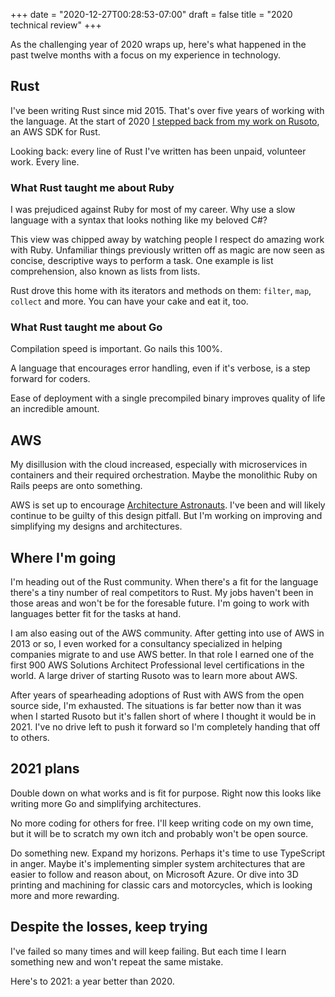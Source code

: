 +++
date = "2020-12-27T00:28:53-07:00"
draft = false
title = "2020 technical review"
+++

As the challenging year of 2020 wraps up, here's what happened in the past twelve months with a focus on my experience in technology.

## Rust

I've been writing Rust since mid 2015. That's over five years of working with the language. At the start of 2020 [I stepped back from my work on Rusoto](https://github.com/rusoto/rusoto/issues/1651), an AWS SDK for Rust. 

Looking back: every line of Rust I've written has been unpaid, volunteer work. Every line.

### What Rust taught me about Ruby

I was prejudiced against Ruby for most of my career. Why use a slow language with a syntax that looks nothing like my beloved C#?

This view was chipped away by watching people I respect do amazing work with Ruby. Unfamiliar things previously written off as magic are now seen as concise, descriptive ways to perform a task. One example is list comprehension, also known as lists from lists.

Rust drove this home with its iterators and methods on them: `filter`, `map`, `collect` and more. You can have your cake and eat it, too.

### What Rust taught me about Go

Compilation speed is important. Go nails this 100%.

A language that encourages error handling, even if it's verbose, is a step forward for coders.

Ease of deployment with a single precompiled binary improves quality of life an incredible amount.

## AWS

My disillusion with the cloud increased, especially with microservices in containers and their required orchestration. Maybe the monolithic Ruby on Rails peeps are onto something.

AWS is set up to encourage [Architecture Astronauts](https://www.joelonsoftware.com/2001/04/21/dont-let-architecture-astronauts-scare-you/). I've been and will likely continue to be guilty of this design pitfall. But I'm working on improving and simplifying my designs and architectures.

## Where I'm going

I'm heading out of the Rust community. When there's a fit for the language there's a tiny number of real competitors to Rust. My jobs haven't been in those areas and won't be for the foresable future. I'm going to work with languages better fit for the tasks at hand.

I am also easing out of the AWS community. After getting into use of AWS in 2013 or so, I even worked for a consultancy specialized in helping companies migrate to and use AWS better. In that role I earned one of the first 900 AWS Solutions Architect Professional level certifications in the world. A large driver of starting Rusoto was to learn more about AWS.

After years of spearheading adoptions of Rust with AWS from the open source side, I'm exhausted. The situations is far better now than it was when I started Rusoto but it's fallen short of where I thought it would be in 2021. I've no drive left to push it forward so I'm completely handing that off to others.

## 2021 plans

Double down on what works and is fit for purpose. Right now this looks like writing more Go and simplifying architectures.

No more coding for others for free. I'll keep writing code on my own time, but it will be to scratch my own itch and probably won't be open source.

Do something new. Expand my horizons. Perhaps it's time to use TypeScript in anger. Maybe it's implementing simpler system architectures that are easier to follow and reason about, on Microsoft Azure. Or dive into 3D printing and machining for classic cars and motorcycles, which is looking more and more rewarding.

## Despite the losses, keep trying

I've failed so many times and will keep failing. But each time I learn something new and won't repeat the same mistake.

Here's to 2021: a year better than 2020.
